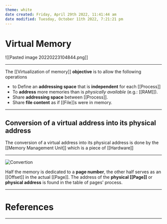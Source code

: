 ```yaml
---
theme: white
date created: Friday, April 29th 2022, 11:41:44 am
date modified: Tuesday, October 11th 2022, 7:21:21 pm
---
```


# Virtual Memory

![[Pasted image 20220223104844.png]]

---

The [[Virtualization of memory]] **objective** is to allow the following operations
- to Define an **addressing space** that is **independent** for each [[Process]]
- To **address** more memories than is *physically available* (e.g.: [[RAM]]).
- Share **addressing space** between [[Process]].
- Share **file content** as if [[File]]s were in memory.

---

## Conversion of a virtual address into its physical address

The conversion of a virtual address into its physical address is done by the [[Memory Management Unit]] which is a piece of [[Hardware]]

---

![Convertion](http://cui.unige.ch/~chanel/prez/presentations/sys-exploitation/1.processes/img/convert.svg)

Half the memory is dedicated to a **page number**, the other half serves as an [[Offset]] in the actual [[Page]].
The address of the **physical [[Page]]** or **physical address** is found in the table of pages' process.

---

# References

---
